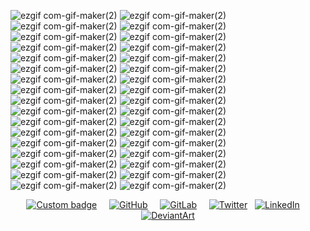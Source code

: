 
![ezgif com-gif-maker(2)](https://emojis.slackmojis.com/emojis/images/1641488337/51075/kittyvibe.gif?1641488337)
![ezgif com-gif-maker(2)](https://emojis.slackmojis.com/emojis/images/1641488337/51075/kittyvibe.gif?1641488337)
![ezgif com-gif-maker(2)](https://emojis.slackmojis.com/emojis/images/1641488337/51075/kittyvibe.gif?1641488337)
![ezgif com-gif-maker(2)](https://emojis.slackmojis.com/emojis/images/1641488337/51075/kittyvibe.gif?1641488337)
![ezgif com-gif-maker(2)](https://emojis.slackmojis.com/emojis/images/1641488337/51075/kittyvibe.gif?1641488337)
![ezgif com-gif-maker(2)](https://emojis.slackmojis.com/emojis/images/1641488337/51075/kittyvibe.gif?1641488337)
![ezgif com-gif-maker(2)](https://emojis.slackmojis.com/emojis/images/1641488337/51075/kittyvibe.gif?1641488337)
![ezgif com-gif-maker(2)](https://emojis.slackmojis.com/emojis/images/1641488337/51075/kittyvibe.gif?1641488337)
![ezgif com-gif-maker(2)](https://emojis.slackmojis.com/emojis/images/1641488337/51075/kittyvibe.gif?1641488337)
![ezgif com-gif-maker(2)](https://emojis.slackmojis.com/emojis/images/1641488337/51075/kittyvibe.gif?1641488337)
![ezgif com-gif-maker(2)](https://emojis.slackmojis.com/emojis/images/1641488337/51075/kittyvibe.gif?1641488337)
![ezgif com-gif-maker(2)](https://emojis.slackmojis.com/emojis/images/1641488337/51075/kittyvibe.gif?1641488337)
![ezgif com-gif-maker(2)](https://emojis.slackmojis.com/emojis/images/1641488337/51075/kittyvibe.gif?1641488337)
![ezgif com-gif-maker(2)](https://emojis.slackmojis.com/emojis/images/1641488337/51075/kittyvibe.gif?1641488337)
![ezgif com-gif-maker(2)](https://emojis.slackmojis.com/emojis/images/1641488337/51075/kittyvibe.gif?1641488337)
![ezgif com-gif-maker(2)](https://emojis.slackmojis.com/emojis/images/1641488337/51075/kittyvibe.gif?1641488337)
![ezgif com-gif-maker(2)](https://emojis.slackmojis.com/emojis/images/1641488337/51075/kittyvibe.gif?1641488337)
![ezgif com-gif-maker(2)](https://emojis.slackmojis.com/emojis/images/1641488337/51075/kittyvibe.gif?1641488337)
![ezgif com-gif-maker(2)](https://emojis.slackmojis.com/emojis/images/1641488337/51075/kittyvibe.gif?1641488337)
![ezgif com-gif-maker(2)](https://emojis.slackmojis.com/emojis/images/1641488337/51075/kittyvibe.gif?1641488337)
![ezgif com-gif-maker(2)](https://emojis.slackmojis.com/emojis/images/1641488337/51075/kittyvibe.gif?1641488337)
![ezgif com-gif-maker(2)](https://emojis.slackmojis.com/emojis/images/1641488337/51075/kittyvibe.gif?1641488337)
![ezgif com-gif-maker(2)](https://emojis.slackmojis.com/emojis/images/1641488337/51075/kittyvibe.gif?1641488337)
![ezgif com-gif-maker(2)](https://emojis.slackmojis.com/emojis/images/1641488337/51075/kittyvibe.gif?1641488337)
![ezgif com-gif-maker(2)](https://emojis.slackmojis.com/emojis/images/1641488337/51075/kittyvibe.gif?1641488337)
![ezgif com-gif-maker(2)](https://emojis.slackmojis.com/emojis/images/1641488337/51075/kittyvibe.gif?1641488337)
![ezgif com-gif-maker(2)](https://emojis.slackmojis.com/emojis/images/1641488337/51075/kittyvibe.gif?1641488337)
![ezgif com-gif-maker(2)](https://emojis.slackmojis.com/emojis/images/1641488337/51075/kittyvibe.gif?1641488337)
![ezgif com-gif-maker(2)](https://emojis.slackmojis.com/emojis/images/1641488337/51075/kittyvibe.gif?1641488337)
![ezgif com-gif-maker(2)](https://emojis.slackmojis.com/emojis/images/1641488337/51075/kittyvibe.gif?1641488337)
![ezgif com-gif-maker(2)](https://emojis.slackmojis.com/emojis/images/1641488337/51075/kittyvibe.gif?1641488337)
![ezgif com-gif-maker(2)](https://emojis.slackmojis.com/emojis/images/1641488337/51075/kittyvibe.gif?1641488337)
![ezgif com-gif-maker(2)](https://emojis.slackmojis.com/emojis/images/1641488337/51075/kittyvibe.gif?1641488337)
![ezgif com-gif-maker(2)](https://emojis.slackmojis.com/emojis/images/1641488337/51075/kittyvibe.gif?1641488337)

  <div>
    <p align="center">    
      <span class="common__BadgeWrapper-v13icv-3 gEmBHT"
        ><a href="https://www.arrozconcode.com/"
            target="_blank"
          ><img
            alt="Custom badge"
            src="https://img.shields.io/endpoint?url=https://raw.githubusercontent.com/BMariscal/BMariscal/master/url.json" /></a
      ></span>
      &nbsp; &nbsp;
      <a href="https://www.github.com/BMariscal/"
         target="_blank"
        ><img
          alt="GitHub"
          src="https://img.shields.io/github/followers/BMariscal.svg?label=GitHub&style=social"
      /></a>
      &nbsp; &nbsp;
      <a href="https://gitlab.com/brie1"
         target="_blank"
        ><img
          alt="GitLab"
          src="https://img.shields.io/badge/gitlab--_.svg?style=social&logo=gitlab"
      /></a>  
      &nbsp; &nbsp;
      <a href="https://twitter.com/briceidamars"
         target="_blank"
        ><img
          alt="Twitter"
          src="https://img.shields.io/twitter/follow/briceidamars?label=Twitter&style=social"
      /></a>
      &nbsp;
      <a href="https://www.linkedin.com/in/briceida-mariscal/"
         target="_blank"
        ><img
          alt="LinkedIn"
          src="https://img.shields.io/badge/LinkedIn--_.svg?style=social&logo=linkedin"
      /></a>
      &nbsp; &nbsp;
      <a href="https://deviantart.com/bmariscal/"
         target="_blank"
        ><img
          alt="DeviantArt"
          src="https://img.shields.io/badge/deviantart--_.svg?style=social&logo=deviantart"
      /></a>
  </p>
  </div>




